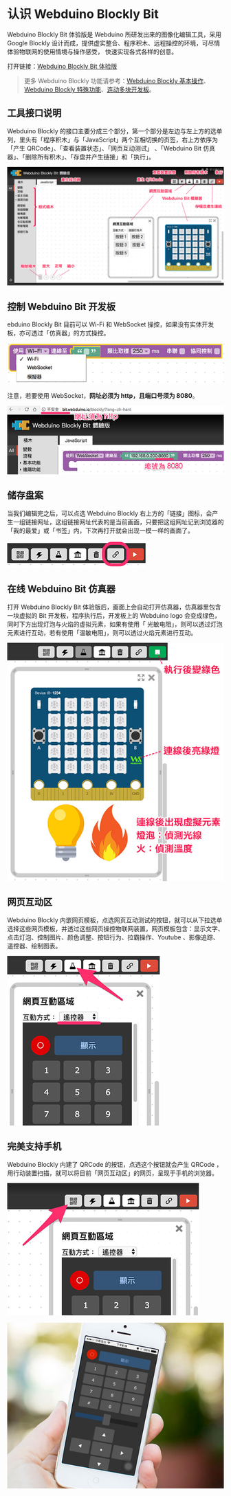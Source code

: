 # 认识 Webduino Blockly Bit

Webduino Blockly Bit 体验版是 Webduino 所研发出来的图像化编辑工具，采用 Google Blockly 设计而成，提供虚实整合、程序积木、远程操控的环境，可尽情体验物联网的使用情境与操作感受， 快速实现各式各样的创意。

打开链接：[Webduino Blockly Bit 体验版](https://webduino.com.cn/link.html?lang=zh-hans&type=blockly)

> 更多 Webduino Blockly 功能请参考：[Webduino Blockly 基本操作](https://tutorials.webduino.io/zh-tw/docs/basic/blockly/blockly-tutorial-01.html)、[Webduino Blockly 特殊功能](https://tutorials.webduino.io/zh-tw/docs/basic/blockly/blockly-tutorial-02.html)、[连动多块开发板](https://tutorials.webduino.io/zh-tw/docs/basic/blockly/multi-board.html)。

## 工具接口说明

Webduino Blockly 的接口主要分成三个部分，第一个部分是左边与左上方的选单列，里头有「程序积木」与「JavaScript」两个互相切换的页签，右上方依序为「产生 QRCode」、「查看装置状态」、「网页互动测试」 、「Webduino Bit 仿真器」、「删除所有积木」、「存盘并产生链接」和「执行」。

![](../../assets/webduino/advanced/img/tutorials/zh_cn/blockly-01.jpg)

## 控制 Webduino Bit 开发板

ebduino Blockly Bit 目前可以 Wi-Fi 和 WebSocket 操控，如果没有实体开发板，亦可透过「仿真器」的方式操控。

![](../../assets/webduino/advanced/img/tutorials/zh_cn/blockly-02.jpg)

注意，若要使用 WebSocket，**网址必须为 http，且端口号须为 8080**。

![](../../assets/webduino/advanced/img/tutorials/zh_cn/blockly-08.jpg)

## 储存盘案

当我们编辑完之后，可以点选 Webduino Blockly 右上方的「链接」图标，会产生一组链接网址，这组链接网址代表的是当前画面，只要把这组网址记到浏览器的「我的最爱」或「书签」内，下次再打开就会出现一模一样的画面了。

![](../../assets/webduino/advanced/img/tutorials/zh_cn/blockly-07.jpg)

## 在线 Webduino Bit 仿真器

打开 Webduino Blockly Bit 体验版后，画面上会自动打开仿真器，仿真器里包含一块虚拟的 Bit 开发板，程序执行后，开发板上的 Webduino logo 会变成绿色，同时下方出现灯泡与火焰的虚拟元素，如果有使用「 光敏电阻」，则可以透过灯泡元素进行互动，若有使用「温敏电阻」，则可以透过火焰元素进行互动。

![](../../assets/webduino/advanced/img/tutorials/zh_cn/blockly-03.jpg)

## 网页互动区

Webduino Blockly 内嵌网页模板，点选网页互动测试的按钮，就可以从下拉选单选择这些网页模板，并透过这些网页操控物联网装置，网页模板包含：显示文字、点击灯泡、控制图片、颜色调整、按钮行为、拉霸操作、Youtube 、影像追踪、遥控器、绘制图表。

![](../../assets/webduino/advanced/img/tutorials/zh_cn/blockly-04.jpg)

## 完美支持手机

Webduino Blockly 内建了 QRCode 的按钮，点选这个按钮就会产生 QRCode ，用行动装置扫描，就可以将目前「网页互动区」的网页，呈现于手机的浏览器。

![](../../assets/webduino/advanced/img/tutorials/zh_cn/blockly-05.jpg)

![](../../assets/webduino/advanced/img/tutorials/zh_cn/blockly-06.jpg)